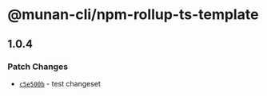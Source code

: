 # @munan-cli/npm-rollup-ts-template

## 1.0.4

### Patch Changes

- [`c5e500b`](https://github.com/MuNan777/munan-cli/commit/c5e500b8e1dc0327b8569256d6c55a0751ef318d) - test changeset
